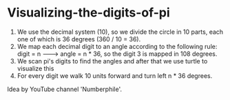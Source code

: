 # Visualizing-the-digits-of-pi
1. We use the decimal system (10), so we divide the circle in 10 parts, each one of which is 36 degrees (360 / 10 = 36).
2. We map each decimal digit to an angle according to the following rule: digit = n ---> angle = n * 36, so the digit 3 is mapped in 108 degrees.
3. We scan pi's digits to find the angles and after that we use turtle to visualize this
4. For every digit we walk 10 units forward and turn left n * 36 degrees.

Idea by YouTube channel 'Numberphile'.

